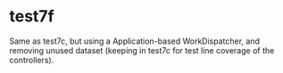 # test7f

Same as test7c, but using a Application-based WorkDispatcher, and
removing unused dataset (keeping in test7c for test line coverage of
the controllers).
